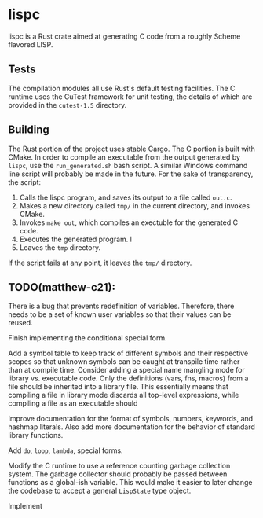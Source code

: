 # lispc

lispc is a Rust crate aimed at generating C code from a roughly Scheme flavored LISP.

## Tests

The compilation modules all use Rust's default testing facilities. The C runtime uses the CuTest framework for unit
testing, the details of which are provided in the `cutest-1.5` directory.

## Building

The Rust portion of the project uses stable Cargo. The C portion is built with CMake. In order to compile an executable
from the output generated by `lispc`, use the `run_generated.sh` bash script. A similar Windows command line script will
probably be made in the future. For the sake of transparency, the script:

1. Calls the lispc program, and saves its output to a file called `out.c`.
2. Makes a new directory called `tmp/` in the current directory, and invokes CMake.
3. Invokes `make out`, which compiles an exectuble for the generated C code.
4. Executes the generated program.
l
5. Leaves the `tmp` directory.

If the script fails at any point, it leaves the `tmp/` directory.

## TODO(matthew-c21):

There is a bug that prevents redefinition of variables. Therefore, there needs to be a set of known user variables so that 
their values can be reused.

Finish implementing the conditional special form.

Add a symbol table to keep track of different symbols and their respective scopes so that unknown symbols can be caught
at transpile time rather than at compile time. Consider adding a special name mangling mode for library vs. executable
code. Only the definitions (vars, fns, macros) from a file should be inherited into a library file. This essentially
means that compiling a file in library mode discards all top-level expressions, while compiling a file as an executable
should 

Improve documentation for the format of symbols, numbers, keywords, and hashmap literals. Also add more documentation
for the behavior of standard library functions.

Add `do`, `loop`, `lambda`, special forms.

Modify the C runtime to use a reference counting garbage collection system. The garbage collector should probably be
passed between functions as a global-ish variable. This would make it easier to later change the codebase to accept a
general `LispState` type object.

Implement


